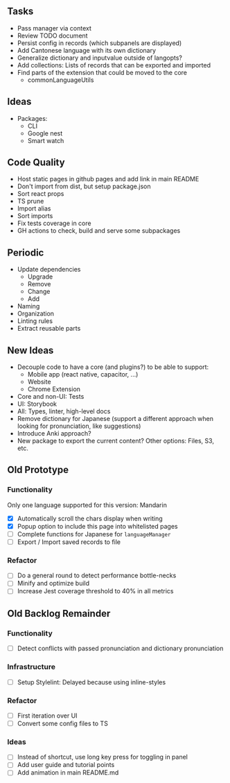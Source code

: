 ## Tasks

- Pass manager via context
- Review TODO document
- Persist config in records (which subpanels are displayed)
- Add Cantonese language with its own dictionary 
- Generalize dictionary and inputvalue outside of langopts?
- Add collections: Lists of records that can be exported and imported
- Find parts of the extension that could be moved to the core
  - commonLanguageUtils

## Ideas

- Packages:
  - CLI
  - Google nest
  - Smart watch

## Code Quality

- Host static pages in github pages and add link in main README
- Don't import from dist, but setup package.json
- Sort react props
- TS prune
- Import alias
- Sort imports
- Fix tests coverage in core
- GH actions to check, build and serve some subpackages

## Periodic

- Update dependencies
  - Upgrade
  - Remove
  - Change
  - Add
- Naming
- Organization
- Linting rules
- Extract reusable parts

## New Ideas

- Decouple code to have a core (and plugins?) to be able to support:
  - Mobile app (react native, capacitor, ...)
  - Website
  - Chrome Extension
- Core and non-UI: Tests
- UI: Storybook
- All: Types, linter, high-level docs
- Remove dictionary for Japanese (support a different approach when looking for pronunciation, like suggestions)
- Introduce Anki approach?
- New package to export the current content? Other options: Files, S3, etc.

## Old Prototype

### Functionality

Only one language supported for this version: Mandarin

- [x] Automatically scroll the chars display when writing
- [x] Popup option to include this page into whitelisted pages
- [ ] Complete functions for Japanese for `languageManager`
- [ ] Export / Import saved records to file

### Refactor

- [ ] Do a general round to detect performance bottle-necks
- [ ] Minify and optimize build
- [ ] Increase Jest coverage threshold to 40% in all metrics

## Old Backlog Remainder

### Functionality

- [ ] Detect conflicts with passed pronunciation and dictionary pronunciation

### Infrastructure

- [ ] Setup Stylelint: Delayed because using inline-styles

### Refactor

- [ ] First iteration over UI
- [ ] Convert some config files to TS

### Ideas

- [ ] Instead of shortcut, use long key press for toggling in panel
- [ ] Add user guide and tutorial points
- [ ] Add animation in main README.md
